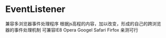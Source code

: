 # EventListener
兼容多浏览器事件处理程序
根据js高程的内容，加以改变，形成的自己的跨浏览器的事件处理机制
可兼容IE8 Opera Googel Safari Firfox
亲测可行

